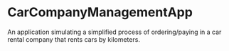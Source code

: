 # CarCompanyManagementApp
An application simulating a simplified process of ordering/paying in a car rental company that rents cars by kilometers.
